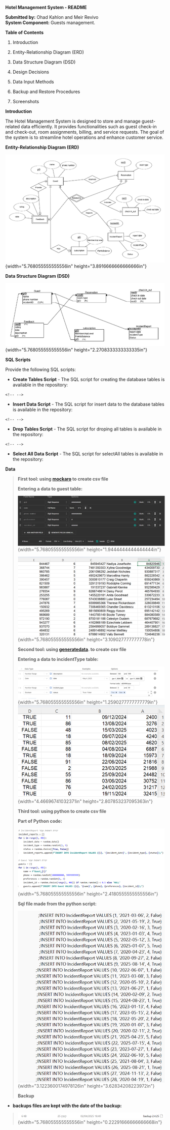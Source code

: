 **Hotel Management System - README**

**Submitted by:** Ohad Kahlon and Meir Revivo\
**System Component:** Guests management.

**Table of Contents**

1.  Introduction

2.  Entity-Relationship Diagram (ERD)

3.  Data Structure Diagram (DSD)

4.  Design Decisions

5.  Data Input Methods

6.  Backup and Restore Procedures

7.  Screenshots

**Introduction**

The Hotel Management System is designed to store and manage
guest-related data efficiently. It provides functionalities such as
guest check-in and check-out, room assignments, billing, and service
requests. The goal of the system is to streamline hotel operations and
enhance customer service.

**Entity-Relationship Diagram (ERD)**

![](images/image1.png){width="5.768055555555556in"
height="3.8916666666666666in"}

**Data Structure Diagram (DSD)**

![](images/image2.png){width="5.768055555555556in"
height="2.2708333333333335in"}

**SQL Scripts**

Provide the following SQL scripts:

-   **Create Tables Script** - The SQL script for creating the database
    tables is available in the repository:

```{=html}
<!-- -->
```
-   **Insert Data Script** - The SQL script for insert data to the
    database tables is available in the repository:

```{=html}
<!-- -->
```
-   **Drop Tables Script** - The SQL script for droping all tables is
    available in the repository:

```{=html}
<!-- -->
```
-   **Select All Data Script** - The SQL script for selectAll tables is
    available in the repository:

**Data**

> **First tool: using [mockaro](https://www.mockaroo.com/) to create csv
> file**
>
> **Entering a data to guest table:**
>
> ![](images/image3.png){width="5.768055555555556in"
> height="1.9444444444444444in"}
>
> ![](images/image4.png){width="5.768055555555556in"
> height="3.109027777777778in"}
>
> **Second tool:
> using [generatedata](https://generatedata.com/generator). to create
> csv file**
>
> **Entering a data to incidentType table:**
>
> ![](images/image5.png){width="5.768055555555556in"
> height="1.2590277777777779in"}
> ![](images/image6.png){width="4.46696741032371in"
> height="2.807853237095363in"}
>
> **Third tool: using python to create csv file**
>
> **Part of Python code:**
>
> ![](images/image7.png){width="5.768055555555556in"
> height="2.4180555555555556in"}
>
> **Sql file made from the python script:**
>
> ![](images/image8.png){width="3.1223600174978126in"
> height="3.62834208223972in"}
>
> **Backup**

-   **backups files are kept with the date of the backup:**

> ![](images/image9.png){width="5.768055555555556in"
> height="0.22291666666666668in"}
